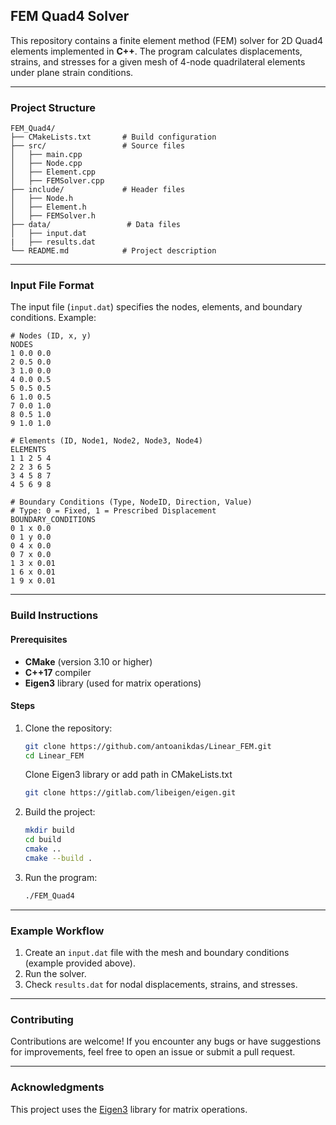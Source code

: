 ## **FEM Quad4 Solver**

This repository contains a finite element method (FEM) solver for 2D Quad4 elements implemented in **C++**. The program calculates displacements, strains, and stresses for a given mesh of 4-node quadrilateral elements under plane strain conditions.

---

### **Project Structure**

```
FEM_Quad4/
├── CMakeLists.txt       # Build configuration
├── src/                 # Source files
│   ├── main.cpp         
│   ├── Node.cpp         
│   ├── Element.cpp      
│   ├── FEMSolver.cpp    
├── include/             # Header files
│   ├── Node.h           
│   ├── Element.h        
│   ├── FEMSolver.h      
├── data/                 # Data files
│   ├── input.dat            
|   ├── results.dat          
└── README.md            # Project description
```

---

### **Input File Format**

The input file (`input.dat`) specifies the nodes, elements, and boundary conditions. Example:

```
# Nodes (ID, x, y)
NODES
1 0.0 0.0
2 0.5 0.0
3 1.0 0.0
4 0.0 0.5
5 0.5 0.5
6 1.0 0.5
7 0.0 1.0
8 0.5 1.0
9 1.0 1.0

# Elements (ID, Node1, Node2, Node3, Node4)
ELEMENTS
1 1 2 5 4
2 2 3 6 5
3 4 5 8 7
4 5 6 9 8

# Boundary Conditions (Type, NodeID, Direction, Value)
# Type: 0 = Fixed, 1 = Prescribed Displacement
BOUNDARY_CONDITIONS
0 1 x 0.0
0 1 y 0.0
0 4 x 0.0
0 7 x 0.0
1 3 x 0.01
1 6 x 0.01
1 9 x 0.01
```

---


### **Build Instructions**

#### Prerequisites

- **CMake** (version 3.10 or higher)
- **C++17** compiler
- **Eigen3** library (used for matrix operations)

#### Steps

1. Clone the repository:
   ```bash
   git clone https://github.com/antoanikdas/Linear_FEM.git
   cd Linear_FEM
   ```
   Clone Eigen3 library or add path in CMakeLists.txt
   ```bash
   git clone https://gitlab.com/libeigen/eigen.git
   ```
2. Build the project:
   ```bash
   mkdir build
   cd build
   cmake ..
   cmake --build .
   ```

3. Run the program:
   ```bash
   ./FEM_Quad4
   ```

---

### **Example Workflow**

1. Create an `input.dat` file with the mesh and boundary conditions (example provided above).
2. Run the solver.
3. Check `results.dat` for nodal displacements, strains, and stresses.

---

### **Contributing**

Contributions are welcome! If you encounter any bugs or have suggestions for improvements, feel free to open an issue or submit a pull request.

---

### **Acknowledgments**

This project uses the [Eigen3](https://eigen.tuxfamily.org/) library for matrix operations.
